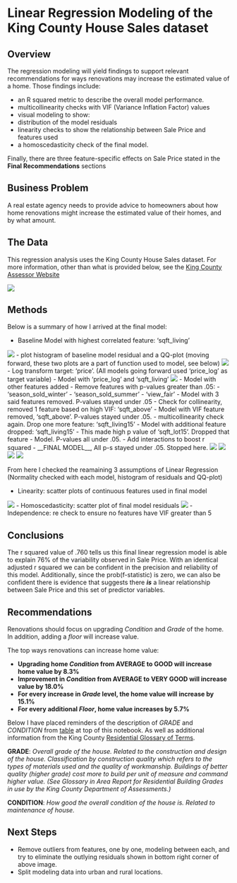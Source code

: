 # Linear Regression Modeling of the King County House Sales dataset



## Overview

The regression modeling will yield findings to support relevant recommendations for ways renovations may increase the estimated value of a home. Those findings include:
 - an R squared metric to describe the overall model performance.
 - multicollinearity checks with VIF (Variance Inflation Factor) values 
 - visual modeling to show:
  - distribution of the model residuals 
  - linearity checks to show the relationship between Sale Price and features used
  - a homoscedasticity check of the final model. 
  
Finally, there are three feature-specific effects on Sale Price stated in the __Final Recommendations__ sections 


## Business Problem

A real estate agency needs to provide advice to homeowners about how home renovations might increase the estimated value of their homes, and by what amount.

## The Data

This regression analysis uses the King County House Sales dataset. For more information, other than what is provided below, see the [King County Assessor Website](https://info.kingcounty.gov/assessor/esales/Glossary.aspx?type=r)

<img src='README_images/column_description_tabel.png'>


## Methods

Below is a summary of how I arrived at the final model:
- Baseline Model with highest correlated feature: ‘sqft_living’
<img src='README_images/baseline_model.png'>
- plot histogram of baseline model residual and a QQ-plot (moving forward, these two plots are a part of function used to model, see below)
<img src='README_images/Baseline_dist_QQ.png'>
- Log transform target: ‘price’. (All models going forward used ‘price_log’ as target variable)
- Model with ‘price_log’ and ‘sqft_living’
<img src='README_images/price_log_initial.png'>
- Model with other features added 
- Remove features with p-values greater than .05: 
 - ‘season_sold_winter’
 - ‘season_sold_summer’
 - ‘view_fair’
- Model with 3 said features removed. P-values stayed under .05
- Check for collinearity, removed 1 feature based on high VIF: ‘sqft_above’
- Model with VIF feature removed, ‘sqft_above’. P-values stayed under .05.
- multicollinearity check again. Drop one more feature: ‘sqft_living15’
- Model with additional feature dropped: ‘sqft_living15’
- This made high p value of ‘sqft_lot15’. Dropped that feature
- Model. P-values all under .05. 
- Add interactions to boost r squared 
- __FINAL MODEL__, All p-s stayed under .05. Stopped here.
<img src='README_images/final_model1.png'>
<img src='README_images/final_model2.png'>
<img src='README_images/final_model3.png'>
<img src='README_images/final_normality.png'>

From here I checked the reamaining 3 assumptions of Linear Regression (Normality checked with each model, histogram of residuals and QQ-plot) 
- Linearity: scatter plots of continuous features used in final model
<img src='README_images/final_linearity.png'>
- Homoscedasticity: scatter plot of final model residuals
<img src='README_images/final_homo.png'>
- Independence: re check to ensure no features have VIF greater than 5


## Conclusions

The r squared value of .760 tells us this final linear regression model is able to explain 76% of the variability observed in Sale Price. With an identical adjusted r squared we can be confident in the precision and reliability of this model. 
Additionally, since the prob(f-statistic) is zero, we can also be confident there is evidence that suggests there *__is__* a linear relationship between Sale Price and this set of predictor variables. 

## Recommendations

Renovations should focus on upgrading _Condition_ and _Grade_ of the home. In addition, adding a _floor_ will increase value. 

The top ways renovations can increase home value: 
- __Upgrading home _Condition_ from AVERAGE to GOOD will increase home value by 8.3%__
- __Improvement in _Condition_ from AVERAGE to VERY GOOD will increase value by 18.0%__
- __For every increase in _Grade_ level, the home value will increase by 15.1%__
- __For every additional _Floor_, home value increases by 5.7%__

Below I have placed reminders of the description of _GRADE_ and _CONDITION_ from [table](https://github.com/AgathaZareth/PHASE2_PROJECT/blob/main/README.md#the-data) at top of this notebook. As well as additional information from the King County [Residential Glossary of Terms](https://info.kingcounty.gov/assessor/esales/Glossary.aspx?type=r#top).


__GRADE__: _Overall grade of the house. Related to the construction and design of the house. Classification by construction quality which refers to the types of materials used and the quality of workmanship. Buildings of better quality (higher grade) cost more to build per unit of measure and command higher value. (See Glossary in Area Report for Residential Building Grades in use by the King County Department of Assessments.)_  
       
__CONDITION__: _How good the overall condition of the house is. Related to maintenance of house._ 


 
## Next Steps

- Remove outliers from features, one by one, modeling between each, and try to eliminate the outlying residuals shown in bottom right corner of above image.
- Split modeling data into urban and rural locations.

